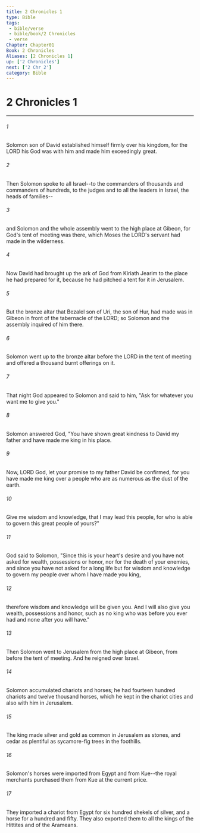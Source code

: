 ```yaml
---
title: 2 Chronicles 1
type: Bible
tags:
 - bible/verse
 - bible/book/2 Chronicles
 - verse
Chapter: Chapter01
Book: 2 Chronicles
Aliases: [2 Chronicles 1]
up: ['2 Chronicles']
next: ['2 Chr 2']
category: Bible
---
```

# 2 Chronicles 1

***


###### 1 
Solomon son of David established himself firmly over his kingdom, for the LORD his God was with him and made him exceedingly great. 

###### 2 
Then Solomon spoke to all Israel--to the commanders of thousands and commanders of hundreds, to the judges and to all the leaders in Israel, the heads of families-- 

###### 3 
and Solomon and the whole assembly went to the high place at Gibeon, for God's tent of meeting was there, which Moses the LORD's servant had made in the wilderness. 

###### 4 
Now David had brought up the ark of God from Kiriath Jearim to the place he had prepared for it, because he had pitched a tent for it in Jerusalem. 

###### 5 
But the bronze altar that Bezalel son of Uri, the son of Hur, had made was in Gibeon in front of the tabernacle of the LORD; so Solomon and the assembly inquired of him there. 

###### 6 
Solomon went up to the bronze altar before the LORD in the tent of meeting and offered a thousand burnt offerings on it. 

###### 7 
That night God appeared to Solomon and said to him, "Ask for whatever you want me to give you." 

###### 8 
Solomon answered God, "You have shown great kindness to David my father and have made me king in his place. 

###### 9 
Now, LORD God, let your promise to my father David be confirmed, for you have made me king over a people who are as numerous as the dust of the earth. 

###### 10 
Give me wisdom and knowledge, that I may lead this people, for who is able to govern this great people of yours?" 

###### 11 
God said to Solomon, "Since this is your heart's desire and you have not asked for wealth, possessions or honor, nor for the death of your enemies, and since you have not asked for a long life but for wisdom and knowledge to govern my people over whom I have made you king, 

###### 12 
therefore wisdom and knowledge will be given you. And I will also give you wealth, possessions and honor, such as no king who was before you ever had and none after you will have." 

###### 13 
Then Solomon went to Jerusalem from the high place at Gibeon, from before the tent of meeting. And he reigned over Israel. 

###### 14 
Solomon accumulated chariots and horses; he had fourteen hundred chariots and twelve thousand horses, which he kept in the chariot cities and also with him in Jerusalem. 

###### 15 
The king made silver and gold as common in Jerusalem as stones, and cedar as plentiful as sycamore-fig trees in the foothills. 

###### 16 
Solomon's horses were imported from Egypt and from Kue--the royal merchants purchased them from Kue at the current price. 

###### 17 
They imported a chariot from Egypt for six hundred shekels of silver, and a horse for a hundred and fifty. They also exported them to all the kings of the Hittites and of the Arameans. 
